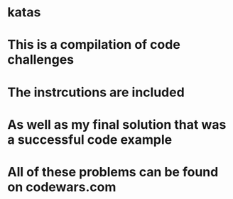 # katas
# This is a compilation of code challenges
# The instrcutions are included
# As well as my final solution that was a successful code example 
# All of these problems can be found on codewars.com
